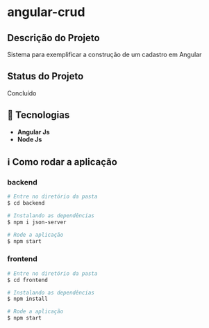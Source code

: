 # angular-crud

## Descrição do Projeto
Sistema para exemplificar a construção de um cadastro em Angular

## Status do Projeto
Concluído

## :rocket: Tecnologias
- **Angular Js**
- **Node Js**

## :information_source: Como rodar a aplicação

### backend
```bash
# Entre no diretório da pasta
$ cd backend

# Instalando as dependências
$ npm i json-server

# Rode a aplicação
$ npm start
```

### frontend
```bash
# Entre no diretório da pasta
$ cd frontend

# Instalando as dependências
$ npm install

# Rode a aplicação
$ npm start
```
